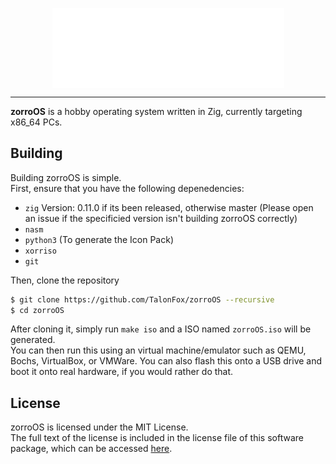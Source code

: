 <p align="center"><img align="center" src="files/zorroOS Banner.svg" width="371px"></p>

---

**zorroOS** is a hobby operating system written in Zig, currently targeting x86_64 PCs.

## Building

Building zorroOS is simple.    
First, ensure that you have the following depenedencies:
- `zig` Version: 0.11.0 if its been released, otherwise master (Please open an issue if the specificied version isn't building zorroOS correctly)
- `nasm`
- `python3` (To generate the Icon Pack)
- `xorriso`
- `git`

Then, clone the repository
```sh
$ git clone https://github.com/TalonFox/zorroOS --recursive
$ cd zorroOS
```
After cloning it, simply run `make iso` and a ISO named `zorroOS.iso` will be generated.    
You can then run this using an virtual machine/emulator such as QEMU, Bochs, VirtualBox, or VMWare.
You can also flash this onto a USB drive and boot it onto real hardware, if you would rather do that.

## License

zorroOS is licensed under the MIT License.    
The full text of the license is included in the license file of this software package, which can be accessed [here](COPYING).
